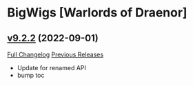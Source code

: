 # BigWigs [Warlords of Draenor]

## [v9.2.2](https://github.com/BigWigsMods/BigWigs_WarlordsOfDraenor/tree/v9.2.2) (2022-09-01)
[Full Changelog](https://github.com/BigWigsMods/BigWigs_WarlordsOfDraenor/compare/v9.2.1...v9.2.2) [Previous Releases](https://github.com/BigWigsMods/BigWigs_WarlordsOfDraenor/releases)

- Update for renamed API  
- bump toc  
